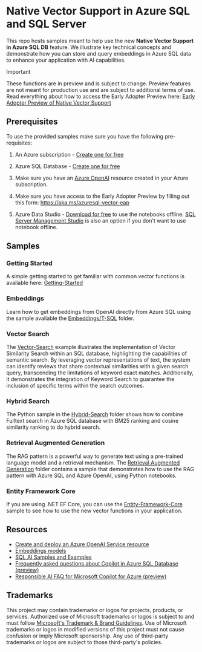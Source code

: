# Native Vector Support in Azure SQL and SQL Server

This repo hosts samples meant to help use the new **Native Vector Support in Azure SQL DB** feature. We illustrate key technical concepts and demonstrate how you can store and query embeddings in Azure SQL data to enhance your application with AI capabilities.

> [!IMPORTANT]  
> These functions are in preview and is subject to change. Preview features are not meant for production use and are subject to additional terms of use. Read everything about how to access the Early Adopter Preview here: [Early Adopter Preview of Native Vector Support](https://aka.ms/azuresql-vector-eap-announcement)

## Prerequisites

To use the provided samples make sure you have the following pre-requisites:

1. An Azure subscription - [Create one for free](https://azure.microsoft.com/pricing/purchase-options/azure-account)

1. Azure SQL Database - [Create one for free](https:/learn.microsoft.com/azure/azure-sql/database/free-offer?view=azuresql)

1. Make sure you have an [Azure OpenAI](https://learn.microsoft.com/azure/ai-services/openai/overview) resource created in your Azure subscription.

1. Make sure you have access to the Early Adopter Preview by filling out this form: https://aka.ms/azuresql-vector-eap

1. Azure Data Studio - [Download for free](https://learn.microsoft.com/azure-data-studio/download-azure-data-studio) to use the notebooks offline. [SQL Server Management Studio](https://learn.microsoft.com/sql/ssms/download-sql-server-management-studio-ssms) is also an option if you don't want to use notebook offline.

## Samples  

### Getting Started

A simple getting started to get familiar with common vector functions is available here: [Getting-Started](./Getting-Started/getting-started.ipynb)

### Embeddings

Learn how to get embeddings from OpenAI directly from Azure SQL using the sample available the [Embeddings/T-SQL](./Embeddings/T-SQL) folder.

### Vector Search

The [Vector-Search](./Vector-Search) example illustrates the implementation of Vector Similarity Search within an SQL database, highlighting the capabilities of semantic search. By leveraging vector representations of text, the system can identify reviews that share contextual similarities with a given search query, transcending the limitations of keyword exact matches. Additionally, it demonstrates the integration of Keyword Search to guarantee the inclusion of specific terms within the search outcomes.

### Hybrid Search

The Python sample in the [Hybrid-Search](./Hybrid-Search/) folder shows how to combine Fulltext search in Azure SQL database with BM25 ranking and cosine similarity ranking to do hybrid search.

### Retrieval Augmented Generation

The RAG pattern is a powerful way to generate text using a pre-trained language model and a retrieval mechanism. The [Retrieval Augmented Generation](./Retrieval-Augmented-Generation) folder contains a sample that demonstrates how to use the RAG pattern with Azure SQL and Azure OpenAI, using Python notebooks.

### Entity Framework Core

If you are using .NET EF Core, you can use the [Entity-Framework-Core](./Entity-Framework-Core) sample to see how to use the new vector functions in your application.

## Resources

- [Create and deploy an Azure OpenAI Service resource](https://learn.microsoft.com/azure/ai-services/openai/how-to/create-resource?pivots=web-portal)
- [Embeddings models](https://learn.microsoft.com/azure/ai-services/openai/concepts/models#embeddings-models)
- [SQL AI Samples and Examples](https://aka.ms/sqlaisamples)
- [Frequently asked questions about Copilot in Azure SQL Database (preview)](https://learn.microsoft.com/azure/azure-sql/copilot/copilot-azure-sql-faq?view=azuresql)
- [Responsible AI FAQ for Microsoft Copilot for Azure (preview)](https://learn.microsoft.com/azure/copilot/responsible-ai-faq)

## Trademarks

This project may contain trademarks or logos for projects, products, or services. Authorized use of Microsoft trademarks or logos is subject to and must follow [Microsoft's Trademark & Brand Guidelines](https://www.microsoft.com/legal/intellectualproperty/trademarks/usage/general). Use of Microsoft trademarks or logos in modified versions of this project must not cause confusion or imply Microsoft sponsorship. Any use of third-party trademarks or logos are subject to those third-party's policies.
